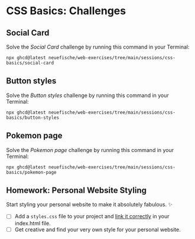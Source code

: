 # CSS Basics: Challenges

## Social Card

Solve the _Social Card_ challenge by running this command in your Terminal:

```
npx ghcd@latest neuefische/web-exercises/tree/main/sessions/css-basics/social-card
```

## Button styles

Solve the _Button styles_ challenge by running this command in your Terminal:

```
npx ghcd@latest neuefische/web-exercises/tree/main/sessions/css-basics/button-styles
```

## Pokemon page

Solve the _Pokemon page_ challenge by running this command in your Terminal:

```
npx ghcd@latest neuefische/web-exercises/tree/main/sessions/css-basics/pokemon-page
```

## Homework: Personal Website Styling

Start styling your personal website to make it absolutely fabulous. ✨

- [ ] Add a `styles.css` file to your project and [link it correctly](./css-basics.md#linking-stylesheets) in your
      index.html file.
- [ ] Get creative and find your very own style for your personal website.
